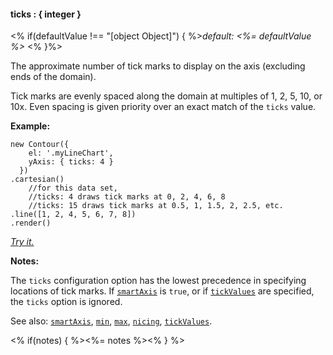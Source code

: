 #### **ticks** : { integer }

<% if(defaultValue !== "[object Object]") { %>*default: <%= defaultValue %>* <% }%>

The approximate number of tick marks to display on the axis (excluding ends of the domain). 

Tick marks are evenly spaced along the domain at multiples of 1, 2, 5, 10, or 10x. Even spacing is given priority over an exact match of the `ticks` value.

**Example:**

    new Contour({
        el: '.myLineChart',
        yAxis: { ticks: 4 }
      })
    .cartesian()
    	//for this data set, 
		//ticks: 4 draws tick marks at 0, 2, 4, 6, 8
		//ticks: 15 draws tick marks at 0.5, 1, 1.5, 2, 2.5, etc.
    .line([1, 2, 4, 5, 6, 7, 8])
    .render()

*[Try it.](<%= jsFiddleLink %>)*

**Notes:**

The `ticks` configuration option has the lowest precedence in specifying locations of tick marks. If [`smartAxis`](#config_config.yAxis.smartAxis) is `true`, or if [`tickValues`](#config_config.yAxis.tickValues) are specified, the `ticks` option is ignored.

See also: [`smartAxis`](#config_config.yAxis.smartAxis), [`min`](#config_config.yAxis.min), [`max`](#config_config.yAxis.max), [`nicing`](#config_config.yAxis.nicing), [`tickValues`](#config_config.yAxis.tickValues).

<% if(notes) { %><%= notes %><% } %>

